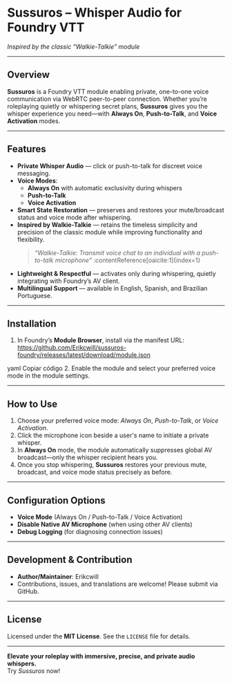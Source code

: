 # Sussuros – Whisper Audio for Foundry VTT

*Inspired by the classic “Walkie-Talkie” module*

---

## Overview

**Sussuros** is a Foundry VTT module enabling private, one-to-one voice communication via WebRTC peer-to-peer connection. Whether you’re roleplaying quietly or whispering secret plans, **Sussuros** gives you the whisper experience you need—with **Always On**, **Push-to-Talk**, and **Voice Activation** modes.

---

## Features

- **Private Whisper Audio** — click or push-to-talk for discreet voice messaging.
- **Voice Modes**:
  - **Always On** with automatic exclusivity during whispers
  - **Push-to-Talk**
  - **Voice Activation**
- **Smart State Restoration** — preserves and restores your mute/broadcast status and voice mode after whispering.
- **Inspired by Walkie-Talkie** — retains the timeless simplicity and precision of the classic module while improving functionality and flexibility.  
  > *“Walkie-Talkie: Transmit voice chat to an individual with a push-to-talk microphone”* :contentReference[oaicite:1]{index=1}
- **Lightweight & Respectful** — activates only during whispering, quietly integrating with Foundry’s AV client.
- **Multilingual Support** — available in English, Spanish, and Brazilian Portuguese.

---

## Installation

1. In Foundry’s **Module Browser**, install via the manifest URL:
https://github.com/Erikcwill/sussuros-foundry/releases/latest/download/module.json

yaml
Copiar código
2. Enable the module and select your preferred voice mode in the module settings.

---

## How to Use

1. Choose your preferred voice mode: *Always On*, *Push-to-Talk*, or *Voice Activation*.
2. Click the microphone icon beside a user's name to initiate a private whisper.
3. In **Always On** mode, the module automatically suppresses global AV broadcast—only the whisper recipient hears you.
4. Once you stop whispering, **Sussuros** restores your previous mute, broadcast, and voice mode status precisely as before.

---

## Configuration Options

- **Voice Mode** (Always On / Push-to-Talk / Voice Activation)
- **Disable Native AV Microphone** (when using other AV clients)
- **Debug Logging** (for diagnosing connection issues)

---

## Development & Contribution

- **Author/Maintainer**: Erikcwill
- Contributions, issues, and translations are welcome! Please submit via GitHub.

---

## License

Licensed under the **MIT License**. See the `LICENSE` file for details.

---

**Elevate your roleplay with immersive, precise, and private audio whispers.**  
Try *Sussuros* now!
